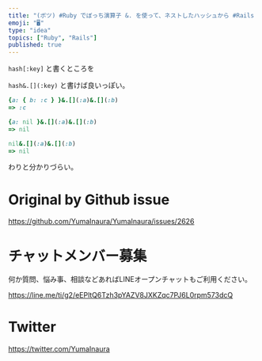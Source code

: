 ```yaml
---
title: "(ボツ) #Ruby でぼっち演算子 &. を使って、ネストしたハッシュから #Rails の dig みたいに値を取り出し、 nil エラ"
emoji: "🖥"
type: "idea"
topics: ["Ruby", "Rails"]
published: true
---
```


`hash[:key]` と書くところを

`hash&.[](:key)` と書けば良いっぽい。


```rb
{a: { b: :c } }&.[](:a)&.[](:b)
=> :c

{a: nil }&.[](:a)&.[](:b)
=> nil

nil&.[](:a)&.[](:b)
=> nil
```

わりと分かりづらい。


# Original by Github issue

https://github.com/YumaInaura/YumaInaura/issues/2626








<!-- Update From Qiita API -->

# チャットメンバー募集


何か質問、悩み事、相談などあればLINEオープンチャットもご利用ください。

https://line.me/ti/g2/eEPltQ6Tzh3pYAZV8JXKZqc7PJ6L0rpm573dcQ





# Twitter


https://twitter.com/YumaInaura


<!-- Update From Qiita API -->



